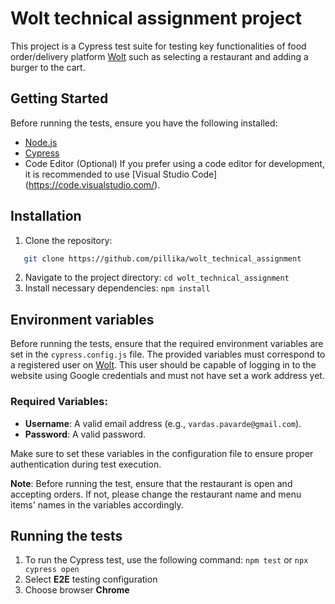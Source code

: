 # Wolt technical assignment project
This project is a Cypress test suite for testing key functionalities of food order/delivery platform [Wolt](https://wolt.com/) such as selecting a restaurant and adding a burger to the cart.
## Getting Started

Before running the tests, ensure you have the following installed:

- [Node.js](https://nodejs.org/)
- [Cypress](https://docs.cypress.io/guides/getting-started/installing-cypress)
- Code Editor (Optional)
If you prefer using a code editor for development, it is recommended to use [Visual Studio Code] (https://code.visualstudio.com/).

## Installation

1. Clone the repository:
```bash
   git clone https://github.com/pillika/wolt_technical_assignment
```
2. Navigate to the project directory: `cd wolt_technical_assignment`
3. Install necessary dependencies: `npm install`

## Environment variables

Before running the tests, ensure that the required environment variables are set in the `cypress.config.js` file. The provided variables must correspond to a registered user on [Wolt](https://wolt.com/). This user should be capable of logging in to the website using Google credentials and must not have set a work address yet.

### Required Variables:

- **Username**: A valid email address (e.g., `vardas.pavarde@gmail.com`).
- **Password**: A valid password.

Make sure to set these variables in the configuration file to ensure proper authentication during test execution.

**Note**: Before running the test, ensure that the restaurant is open and accepting orders. If not, please change the restaurant name and menu items' names in the variables accordingly.

## Running the tests

1. To run the Cypress test, use the following command: `npm test` or `npx cypress open`
2. Select **E2E** testing configuration
3. Choose browser **Chrome**



